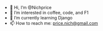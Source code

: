 - 👋 Hi, I’m @Nichprice
- 👀 I’m interested in coffee, code, and F1
- 🌱 I’m currently learning Django
- 📫 How to reach me: price.nich@gmail.com

<!---
Nichprice/Nichprice is a ✨ special ✨ repository because its `README.md` (this file) appears on your GitHub profile.
You can click the Preview link to take a look at your changes.
--->
